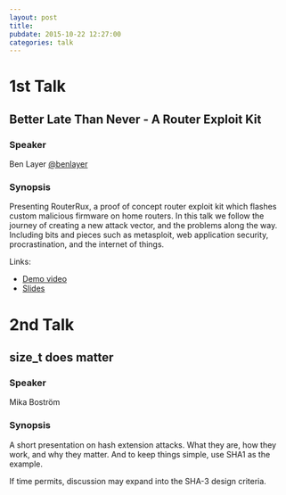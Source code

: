 ```yaml
---
layout: post
title: 
pubdate: 2015-10-22 12:27:00
categories: talk
---
```


# 1st Talk

## Better Late Than Never - A Router Exploit Kit

### Speaker

Ben Layer [@benlayer](https://twitter.com/benlayer)

### Synopsis

Presenting RouterRux, a proof of concept router exploit kit which flashes custom malicious firmware on home routers. In this talk we follow the journey of creating a new attack vector, and the problems along the way. Including bits and pieces such as metasploit, web application security, procrastination, and the internet of things.

Links:

- [Demo video](https://www.youtube.com/watch?v=qFrRi6uYhHw)
- [Slides](https://github.com/tdzmont/routerrux)

# 2nd Talk

## size\_t does matter

### Speaker

Mika Boström

### Synopsis

A short presentation on hash extension attacks. What they are, how they work,
and why they matter. And to keep things simple, use SHA1 as the example.

If time permits, discussion may expand into the SHA-3 design criteria.

